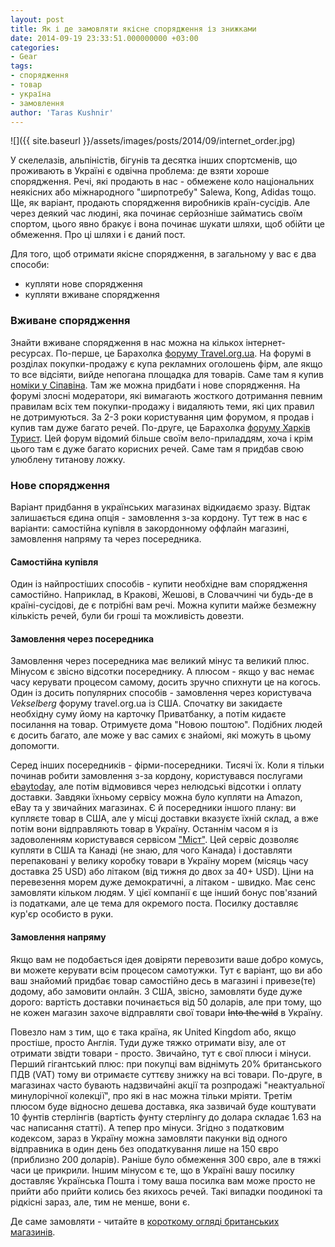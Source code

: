 ```yaml
---
layout: post
title: Як і де замовляти якісне спорядження із знижками
date: 2014-09-19 23:33:51.000000000 +03:00
categories:
- Gear
tags:
- спорядження
- товар
- україна
- замовлення
author: 'Taras Kushnir'
---
```


![]({{ site.baseurl }}/assets/images/posts/2014/09/internet_order.jpg)


У скелелазів, альпіністів, бігунів та десятка інших спортсменів, що проживають в Україні є одвічна проблема: де взяти хороше спорядження. Речі, які продають в нас - обмежене коло національних неякісних або міжнародного "ширпотребу" Salewa, Kong, Adidas тощо. Ще, як варіант, продають спорядження виробників країн-сусідів. Але через деякий час людині, яка починає серйозніше займатись своїм спортом, цього явно бракує і вона починає шукати шляхи, щоб обійти це обмеження. Про ці шляхи і є даний пост.

<!--more-->

Для того, щоб отримати якісне спорядження, в загальному у вас є два способи:
<ul>
<li>купляти нове спорядження</li>
<li>купляти вживане спорядження</li>
</ul>

### Вживане спорядження

Знайти вживане спорядження в нас можна на кількох інтернет-ресурсах. По-перше, це Барахолка [форуму Travel.org.ua](http://travel.org.ua/forums/). На форумі в розділах покупки-продажу є купа рекламних оголошень фірм, але якщо то все відсіяти, вийде непогана площадка для товарів. Саме там я купив <a title="Обновка спорядження – Petzl Nomic" href="http://jamming.com.ua/%d0%be%d0%b1%d0%bd%d0%be%d0%b2%d0%ba%d0%b0-%d1%81%d0%bf%d0%be%d1%80%d1%8f%d0%b4%d0%b6%d0%b5%d0%bd%d0%bd%d1%8f-petzl-nomic/" target="_blank" rel="noopener noreferrer">номіки у Сіпавіна</a>. Там же можна придбати і нове спорядження. На форумі злосні модератори, які вимагають жосткого дотримання певним правилам всіх тем покупки-продажу і видаляють теми, які цих правил не дотримуються. За 2-3 роки користування цим форумом, я продав і купив там дуже багато речей. По-друге, це Барахолка [форуму Харків Турист](http://tourist.kharkov.ua/phpbb/). Цей форум відомий більше своїм вело-приладдям, хоча і крім цього там є дуже багато корисних речей. Саме там я придбав свою улюблену титанову ложку.

### Нове спорядження

Варіант придбання в українських магазинах відкидаємо зразу. Відтак залишається єдина опція - замовлення з-за кордону. Тут теж в нас є варіанти: самостійна купівля в закордонному оффлайн магазині, замовлення напряму та через посередника.
<h4>Самостійна купівля</h4>

Один із найпростіших способів - купити необхідне вам спорядження самостійно. Наприклад, в Кракові, Жешові, в Словаччині чи будь-де в країні-сусідові, де є потрібні вам речі. Можна купити майже безмежну кількість речей, були би гроші та можливість довезти.
<h4>Замовлення через посередника</h4>

Замовлення через посередника має великий мінус та великий плюс. Мінусом є звісно відсотки посереднику. А плюсом - якщо у вас немає часу керувати процесом самому, досить зручно спихнути це на когось.  Один із досить популярних способів - замовлення через користувача <em>Vekselberg</em> форуму travel.org.ua із США. Спочатку ви закидаєте необхідну суму йому на карточку Приватбанку, а потім кидаєте посилання на товар. Отримуєте дома "Новою поштою". Подібних людей є досить багато, але може у вас самих є знайомі, які можуть в цьому допомогти.

Серед інших посередників - фірми-посередники. Тисячі їх. Коли я тільки починав робити замовлення з-за кордону, користувався послугами [ebaytoday](http://shopotam.ru/), але потім відмовився через нелюдські відсотки і оплату доставки. Завдяки їхньому сервісу можна було купляти на Amazon, eBay та у звичайних магазинах. Є й посередники іншого плану: ви купляєте товар в США, але у місці доставки вказуєте їхній склад, а вже потім вони відправляють товар в Україну. Останнім часом я із задоволенням користувався сервісом ["Міст"](http://meest.us/). Цей сервіс дозволяє купляти в США та Канаді (не знаю, для чого Канада) і доставляти перепаковані у велику коробку товари в Україну морем (місяць часу доставка 25 USD) або літаком (від тижня до двох за 40+ USD). Ціни на перевезення морем дуже демократичні, а літаком - швидко. Має сенс замовляти кільком людям. У цієї компанії є ще інший бонус пов'язаний із податками, але це тема для окремого поста. Посилку доставляє кур'єр особисто в руки.
<h4>Замовлення напряму</h4>

Якщо вам не подобається ідея довіряти перевозити ваше добро комусь, ви можете керувати всім процесом самотужки. Тут є варіант, що ви або ваш знайомий придбає товар самостійно десь в магазині і привезе(те) додому, або замовити онлайн. З США, звісно, замовляти буде дуже дорого: вартість доставки починається від 50 доларів, але при тому, що не кожен магазин захоче відправляти свої товари <del>Into the wild</del> в Україну.

Повезло нам з тим, що є така країна, як United Kingdom або, якщо простіше, просто Англія. Туди дуже тяжко отримати візу, але от отримати звідти товари - просто. Звичайно, тут є свої плюси і мінуси. Перший гігантський плюс: при покупці вам віднімуть 20% британського ПДВ (VAT) тому ви отримаєте суттєву знижку на всі товари. По-друге, в магазинах часто бувають надзвичайні акції та розпродажі "неактуальної минулорічної колекції", про які в нас можна тільки мріяти. Третім плюсом буде відносно дешева доставка, яка зазвичай буде коштувати 10 фунтів стерлінгів (вартість фунту стерлінгу до долара складає 1.63 на час написання статті). А тепер про мінуси. Згідно з податковим кодексом, зараз в Україну можна замовляти пакунки від одного відправника в один день без оподаткування лише на 150 євро (приблизно 200 доларів). Раніше було обмеження 300 євро, але в тяжкі часи це прикрили. Іншим мінусом є те, що в Україні вашу посилку доставляє Українська Пошта і тому ваша посилка вам може просто не прийти або прийти колись без якихось речей. Такі випадки поодинокі та рідкісні зараз, але, тим не менше, вони є.

Де саме замовляти - читайте в <a title="Короткий огляд британських інтернет-магазинів для замовлення спорядження" href="http://jamming.com.ua/%d0%ba%d0%be%d1%80%d0%be%d1%82%d0%ba%d0%b8%d0%b9-%d0%be%d0%b3%d0%bb%d1%8f%d0%b4-%d0%b1%d1%80%d0%b8%d1%82%d0%b0%d0%bd%d1%81%d1%8c%d0%ba%d0%b8%d1%85-%d1%96%d0%bd%d1%82%d0%b5%d1%80%d0%bd%d0%b5%d1%82/" target="_blank" rel="noopener noreferrer">короткому огляді британських магазинів</a>.
